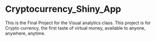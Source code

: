 # Cryptocurrency_Shiny_App
This is the Final Project for the Visual analytics class. This project is for Crypto currency, the first taste of virtual money, available to anyone, anywhere, anytime.
